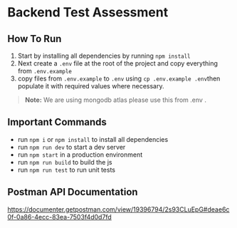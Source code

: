 # Backend Test Assessment

## How To Run

1. Start by installing all dependencies by running `npm install`
2. Next create a `.env` file at the root of the project and copy everything from `.env.example`
3. copy files from `.env.example` to `.env` using `cp .env.example .env`then populate it with required values where
   necessary.

> **Note:** We are using mongodb atlas please use this from .env .

## Important Commands

- run `npm i` or `npm install` to install all dependencies
- run `npm run dev` to start a dev server
- run `npm start` in a production environment
- run `npm run build` to build the js
- run `npm run test` to run unit tests

## Postman API Documentation
https://documenter.getpostman.com/view/19396794/2s93CLuEpG#deae6c0f-0a86-4ecc-83ea-7503f4d0d7fd
